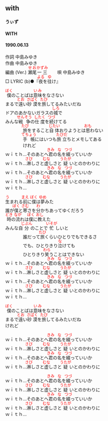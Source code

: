<style type="text/css">
	ruby{
	    ruby-position: over;
	}
	ruby > rt{font-size: 12px;color:red;}
	p{font:16px;font-size: '楷体'}
</style>
## with
#### うぃず
#### WITH
#### 1990.06.13


作詞     中島みゆき  
作曲      中島みゆき  
編曲 (Ver.) <ruby><rb>瀬尾</rb><rp>(</rp><rt>せお</rt><rp>)</rp></ruby><ruby><rb>一三</rb><rp>(</rp><rt>かずみ</rt><rp>)</rp></ruby>　　 
唄     中島みゆき   
□ LYRIC (b)●『<ruby><rb>夜</rb><rp>(</rp><rt>よる</rt><rp>)</rp></ruby>を<ruby><rb>往</rb><rp>(</rp><rt>ゆ</rt><rp>)</rp></ruby>け』 　
   
   
   
<ruby><rb>僕</rb><rp>(</rp><rt>ぼく</rt><rp>)</rp></ruby>のことばは<ruby><rb>意味</rb><rp>(</rp><rt>いみ</rt><rp>)</rp></ruby>をなさない   
まるで<ruby><rb>遠</rb><rp>(</rp><rt>とお</rt><rp>)</rp></ruby>い<ruby><rb>砂漠</rb><rp>(</rp><rt>さばく</rt><rp>)</rp></ruby>を<ruby><rb>旅</rb><rp>(</rp><rt>たび</rt><rp>)</rp></ruby>してるみたいだね   
ドアのあかないガラスの<ruby><rb>城</rb><rp>(</rp><rt>しろ</rt><rp>)</rp></ruby>で   
みんな<ruby><rb>戦争</rb><rp>(</rp><rt>せんそう</rt><rp>)</rp></ruby>の<ruby><rb>仕度</rb><rp>(</rp><rt>したく</rt><rp>)</rp></ruby>を<ruby><rb>続</rb><rp>(</rp><rt>つづ</rt><rp>)</rp></ruby>けてる   
　　　　<ruby><rb>旅</rb><rp>(</rp><rt>たび</rt><rp>)</rp></ruby>をすること<ruby><rb>自体</rb><rp>(</rp><rt>じたい</rt><rp>)</rp></ruby>おりようとは<ruby><rb>思</rb><rp>(</rp><rt>おも</rt><rp>)</rp></ruby>わない   
　　　　<ruby><rb>手帳</rb><rp>(</rp><rt>てちょう</rt><rp>)</rp></ruby>にはいつも<ruby><rb>旅立</rb><rp>(</rp><rt>たびだ</rt><rp>)</rp></ruby>ちとメモしてある   
　　　　けれど   
ｗｉｔｈ…そのあとへ<ruby><rb>君</rb><rp>(</rp><rt>きみ</rt><rp>)</rp></ruby>の<ruby><rb>名</rb><rp>(</rp><rt>な</rt><rp>)</rp></ruby>を<ruby><rb>綴</rb><rp>(</rp><rt>つづ</rt><rp>)</rp></ruby>っていいか   
ｗｉｔｈ…<ruby><rb>淋</rb><rp>(</rp><rt>さび</rt><rp>)</rp></ruby>しさと<ruby><rb>虚</rb><rp>(</rp><rt>むな</rt><rp>)</rp></ruby>しさと<ruby><rb>疑</rb><rp>(</rp><rt>うたが</rt><rp>)</rp></ruby>いとのかわりに   
ｗｉｔｈ…そのあとへ<ruby><rb>君</rb><rp>(</rp><rt>きみ</rt><rp>)</rp></ruby>の<ruby><rb>名</rb><rp>(</rp><rt>な</rt><rp>)</rp></ruby>を<ruby><rb>綴</rb><rp>(</rp><rt>つづ</rt><rp>)</rp></ruby>っていいか   
ｗｉｔｈ…<ruby><rb>淋</rb><rp>(</rp><rt>さび</rt><rp>)</rp></ruby>しさと<ruby><rb>虚</rb><rp>(</rp><rt>むな</rt><rp>)</rp></ruby>しさと<ruby><rb>疑</rb><rp>(</rp><rt>うたが</rt><rp>)</rp></ruby>いとのかわりに   
ｗｉｔｈ…   
   
<ruby><rb>生</rb><rp>(</rp><rt>う</rt><rp>)</rp></ruby>まれる<ruby><rb>前</rb><rp>(</rp><rt>まえ</rt><rp>)</rp></ruby>に<ruby><rb>僕</rb><rp>(</rp><rt>ぼく</rt><rp>)</rp></ruby>は<ruby><rb>夢</rb><rp>(</rp><rt>ゆめ</rt><rp>)</rp></ruby>みた   
誰が<ruby><rb>僕</rb><rp>(</rp><rt>ぼく</rt><rp>)</rp></ruby>と<ruby><rb>寒</rb><rp>(</rp><rt>さむ</rt><rp>)</rp></ruby>さを<ruby><rb>分</rb><rp>(</rp><rt>わ</rt><rp>)</rp></ruby>かちあってゆくだろう   
<ruby><rb>時</rb><rp>(</rp><rt>どき</rt><rp>)</rp></ruby>の<ruby><rb>流</rb><rp>(</rp><rt>なが</rt><rp>)</rp></ruby>れは<ruby><rb>僕</rb><rp>(</rp><rt>ぼく</rt><rp>)</rp></ruby>に<ruby><rb>教</rb><rp>(</rp><rt>おし</rt><rp>)</rp></ruby>えた   
みんな自<ruby><rb>分</rb><rp>(</rp><rt>じぶん</rt><rp>)</rp></ruby>のことで<ruby><rb>忙</rb><rp>(</rp><rt>いそが</rt><rp>)</rp></ruby>しいと   
　　　　誰だって<ruby><rb>旅</rb><rp>(</rp><rt>たび</rt><rp>)</rp></ruby>くらいひとりでもできるさ   
　　　　でも、ひとりきり<ruby><rb>泣</rb><rp>(</rp><rt>な</rt><rp>)</rp></ruby>けても   
　　　　ひとりきり<ruby><rb>笑</rb><rp>(</rp><rt>わら</rt><rp>)</rp></ruby>うことはできない   
ｗｉｔｈ…そのあとへ<ruby><rb>君</rb><rp>(</rp><rt>きみ</rt><rp>)</rp></ruby>の<ruby><rb>名</rb><rp>(</rp><rt>な</rt><rp>)</rp></ruby>を<ruby><rb>綴</rb><rp>(</rp><rt>つづ</rt><rp>)</rp></ruby>っていいか   
ｗｉｔｈ…<ruby><rb>淋</rb><rp>(</rp><rt>さび</rt><rp>)</rp></ruby>しさと<ruby><rb>虚</rb><rp>(</rp><rt>むな</rt><rp>)</rp></ruby>しさと<ruby><rb>疑</rb><rp>(</rp><rt>うたが</rt><rp>)</rp></ruby>いとのかわりに   
ｗｉｔｈ…そのあとへ<ruby><rb>君</rb><rp>(</rp><rt>きみ</rt><rp>)</rp></ruby>の<ruby><rb>名</rb><rp>(</rp><rt>な</rt><rp>)</rp></ruby>を<ruby><rb>綴</rb><rp>(</rp><rt>つづ</rt><rp>)</rp></ruby>っていいか   
ｗｉｔｈ…<ruby><rb>淋</rb><rp>(</rp><rt>さび</rt><rp>)</rp></ruby>しさと<ruby><rb>虚</rb><rp>(</rp><rt>むな</rt><rp>)</rp></ruby>しさと<ruby><rb>疑</rb><rp>(</rp><rt>うたが</rt><rp>)</rp></ruby>いとのかわりに   
ｗｉｔｈ…   
   
<ruby><rb>僕</rb><rp>(</rp><rt>ぼく</rt><rp>)</rp></ruby>のことばは<ruby><rb>意味</rb><rp>(</rp><rt>いみ</rt><rp>)</rp></ruby>をなさない   
まるで<ruby><rb>遠</rb><rp>(</rp><rt>とお</rt><rp>)</rp></ruby>い<ruby><rb>砂漠</rb><rp>(</rp><rt>さばく</rt><rp>)</rp></ruby>を<ruby><rb>旅</rb><rp>(</rp><rt>たび</rt><rp>)</rp></ruby>してるみたいだね   
けれど   
   
ｗｉｔｈ…そのあとへ<ruby><rb>君</rb><rp>(</rp><rt>きみ</rt><rp>)</rp></ruby>の<ruby><rb>名</rb><rp>(</rp><rt>な</rt><rp>)</rp></ruby>を<ruby><rb>綴</rb><rp>(</rp><rt>つづ</rt><rp>)</rp></ruby>っていいか   
ｗｉｔｈ…<ruby><rb>淋</rb><rp>(</rp><rt>さび</rt><rp>)</rp></ruby>しさと<ruby><rb>虚</rb><rp>(</rp><rt>むな</rt><rp>)</rp></ruby>しさと<ruby><rb>疑</rb><rp>(</rp><rt>うたが</rt><rp>)</rp></ruby>いとのかわりに   
ｗｉｔｈ…そのあとへ<ruby><rb>君</rb><rp>(</rp><rt>きみ</rt><rp>)</rp></ruby>の<ruby><rb>名</rb><rp>(</rp><rt>な</rt><rp>)</rp></ruby>を<ruby><rb>綴</rb><rp>(</rp><rt>つづ</rt><rp>)</rp></ruby>っていいか   
ｗｉｔｈ…<ruby><rb>淋</rb><rp>(</rp><rt>さび</rt><rp>)</rp></ruby>しさと<ruby><rb>虚</rb><rp>(</rp><rt>むな</rt><rp>)</rp></ruby>しさと<ruby><rb>疑</rb><rp>(</rp><rt>うたが</rt><rp>)</rp></ruby>いとのかわりに   
   
ｗｉｔｈ…そのあとへ<ruby><rb>君</rb><rp>(</rp><rt>きみ</rt><rp>)</rp></ruby>の<ruby><rb>名</rb><rp>(</rp><rt>な</rt><rp>)</rp></ruby>を<ruby><rb>綴</rb><rp>(</rp><rt>つづ</rt><rp>)</rp></ruby>っていいか   
ｗｉｔｈ…<ruby><rb>淋</rb><rp>(</rp><rt>さび</rt><rp>)</rp></ruby>しさと<ruby><rb>虚</rb><rp>(</rp><rt>むな</rt><rp>)</rp></ruby>しさと<ruby><rb>疑</rb><rp>(</rp><rt>うたが</rt><rp>)</rp></ruby>いとのかわりに   
ｗｉｔｈ…そのあとへ<ruby><rb>君</rb><rp>(</rp><rt>きみ</rt><rp>)</rp></ruby>の<ruby><rb>名</rb><rp>(</rp><rt>な</rt><rp>)</rp></ruby>を<ruby><rb>綴</rb><rp>(</rp><rt>つづ</rt><rp>)</rp></ruby>っていいか   
ｗｉｔｈ…<ruby><rb>淋</rb><rp>(</rp><rt>さび</rt><rp>)</rp></ruby>しさと<ruby><rb>虚</rb><rp>(</rp><rt>むな</rt><rp>)</rp></ruby>しさと<ruby><rb>疑</rb><rp>(</rp><rt>うたが</rt><rp>)</rp></ruby>いとのかわりに   
ｗｉｔｈ…   